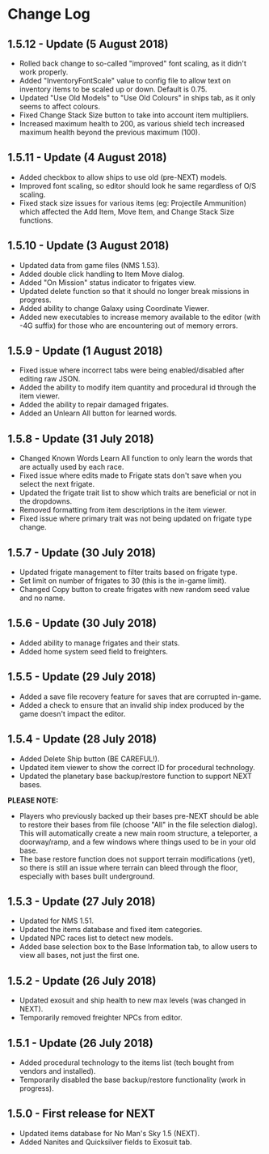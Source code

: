 # Change Log

## 1.5.12 - Update (5 August 2018)

- Rolled back change to so-called "improved" font scaling, as it didn't work properly.
- Added "InventoryFontScale" value to config file to allow text on inventory items to be scaled up or down. Default is 0.75.
- Updated "Use Old Models" to "Use Old Colours" in ships tab, as it only seems to affect colours.
- Fixed Change Stack Size button to take into account item multipliers.
- Increased maximum health to 200, as various shield tech increased maximum health beyond the previous maximum (100).

## 1.5.11 - Update (4 August 2018)

- Added checkbox to allow ships to use old (pre-NEXT) models.
- Improved font scaling, so editor should look he same regardless of O/S scaling.
- Fixed stack size issues for various items (eg: Projectile Ammunition) which affected the Add Item, Move Item, and Change Stack Size functions.

## 1.5.10 - Update (3 August 2018)

- Updated data from game files (NMS 1.53).
- Added double click handling to Item Move dialog.
- Added "On Mission" status indicator to frigates view.
- Updated delete function so that it should no longer break missions in progress.
- Added ability to change Galaxy using Coordinate Viewer.
- Added new executables to increase memory available to the editor (with -4G suffix) for those who are encountering out of memory errors.

## 1.5.9 - Update (1 August 2018)

- Fixed issue where incorrect tabs were being enabled/disabled after editing raw JSON.
- Added the ability to modify item quantity and procedural id through the item viewer.
- Added the ability to repair damaged frigates.
- Added an Unlearn All button for learned words.

## 1.5.8 - Update (31 July 2018)

- Changed Known Words Learn All function to only learn the words that are actually used by each race.
- Fixed issue where edits made to Frigate stats don't save when you select the next frigate.
- Updated the frigate trait list to show which traits are beneficial or not in the dropdowns.
- Removed formatting from item descriptions in the item viewer.
- Fixed issue where primary trait was not being updated on frigate type change.

## 1.5.7 - Update (30 July 2018)

- Updated frigate management to filter traits based on frigate type.
- Set limit on number of frigates to 30 (this is the in-game limit).
- Changed Copy button to create frigates with new random seed value and no name.

## 1.5.6 - Update (30 July 2018)

- Added ability to manage frigates and their stats.
- Added home system seed field to freighters.

## 1.5.5 - Update (29 July 2018)

- Added a save file recovery feature for saves that are corrupted in-game.
- Added a check to ensure that an invalid ship index produced by the game doesn't impact the editor.

## 1.5.4 - Update (28 July 2018)

- Added Delete Ship button (BE CAREFUL!).
- Updated item viewer to show the correct ID for procedural technology.
- Updated the planetary base backup/restore function to support NEXT bases.

**PLEASE NOTE:**

- Players who previously backed up their bases pre-NEXT should be able to restore their bases from file (choose "All" in the file selection dialog). This will automatically create a new main room structure, a teleporter, a doorway/ramp, and a few windows where things used to be in your old base.
- The base restore function does not support terrain modifications (yet), so there is still an issue where terrain can bleed through the floor, especially with bases built underground.

## 1.5.3 - Update (27 July 2018)

- Updated for NMS 1.51.
- Updated the items database and fixed item categories.
- Updated NPC races list to detect new models.
- Added base selection box to the Base Information tab, to allow users to view all bases, not just the first one.

## 1.5.2 - Update (26 July 2018)

- Updated exosuit and ship health to new max levels (was changed in NEXT).
- Temporarily removed freighter NPCs from editor.

## 1.5.1 - Update (26 July 2018)

- Added procedural technology to the items list (tech bought from vendors and installed).
- Temporarily disabled the base backup/restore functionality (work in progress).


## 1.5.0 - First release for NEXT

- Updated items database for No Man's Sky 1.5 (NEXT).
- Added Nanites and Quicksilver fields to Exosuit tab.
